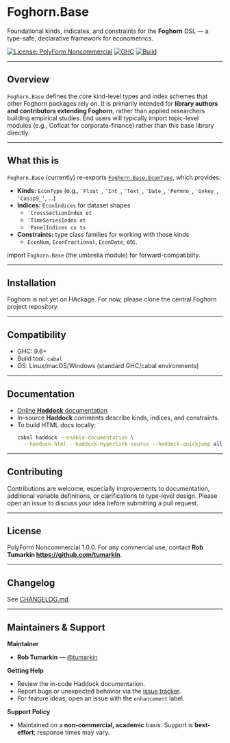# Foghorn.Base

Foundational kinds, indicates, and constraints for the **Foghorn** DSL — a
type-safe, declarative framework for econometrics.

[![License: PolyForm Noncommercial](https://img.shields.io/badge/license-PolyForm%20Noncommercial-blue)](./LICENSE)
[![GHC](https://img.shields.io/badge/GHC-9.6%2B-brightgreen)](https://www.haskell.org/ghc/)
[![Build](https://img.shields.io/badge/build-cabal-informational)](#)

---

## Overview

`Foghorn.Base` defines the core kind-level types and index schemes that other Foghorn packages rely on. It is primarily intended for **library authors and contributors extending Foghorn**, rather than applied researchers building empirical studies. End users will typically import topic-level modules (e.g., Coficat for corporate-finance) rather than this base library directly.

---

## What this is

`Foghorn.Base` (currently) re-exports
[`Foghorn.Base.EconType`](./src/Foghorn/Base/EconType.hs), which provides:

- **Kinds:** `EconType` (e.g., `'Float_`, `'Int_`, `'Text_`, `'Date_`, `'Permno_`, `'Gvkey_`, `'Cusip9_'`, …)
- **Indices:** `EconIndices` for dataset shapes  
  - `'CrossSectionIndex et`  
  - `'TimeSeriesIndex et`  
  - `'PanelIndices cs ts`
- **Constraints:** type class families for working with those kinds  
  - `EconNum`, `EconFractional`, `EconDate`, etc.

Import `Foghorn.Base` (the umbrella module) for forward-compatibilty.

---

## Installation

Foghorn is not yet on HAckage. For now, please clone the central Foghorn project repository.

--- 

## Compatibility

- GHC: 9.6+  
- Build tool: `cabal`  
- OS: Linux/macOS/Windows (standard GHC/cabal environments)

---

## Documentation

- [Online **Haddock** documentation](https://tumarkin.github.io/foghorn-base)
- In-source **Haddock** comments describe kinds, indices, and constraints.  
- To build HTML docs locally:
  ```bash
  cabal haddock --enable-documentation \
    --haddock-html --haddock-hyperlink-source --haddock-quickjump all
  ```

---

## Contributing

Contributions are welcome, especially improvements to documentation, additional variable definitions, or clarifications to type-level design. Please open an issue to discuss your idea before submitting a pull request.

---

## License

PolyForm Noncommercial 1.0.0.   For any commercial use, contact **Rob Tumarkin <https://github.com/tumarkin>**.

---

## Changelog

See [CHANGELOG.md](./CHANGELOG.md).

---

## Maintainers & Support

**Maintainer**
- **Rob Tumarkin** — [@tumarkin](https://github.com/tumarkin)

**Getting Help**
- Review the in-code Haddock documentation.  
- Report bugs or unexpected behavior via the [issue tracker](https://github.com/tumarkin/foghorn-base/issues).  
- For feature ideas, open an issue with the `enhancement` label.

**Support Policy**
- Maintained on a **non-commercial, academic** basis. Support is **best-effort**; response times may vary.


